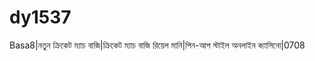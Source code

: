 # dy1537
Basa8|নতুন ক্রিকেট ম্যাচ বাজি|ক্রিকেট ম্যাচ বাজি রিয়েল মানি|পিন-আপ স্টাইল অনলাইন ক্যাসিনো|0708  
